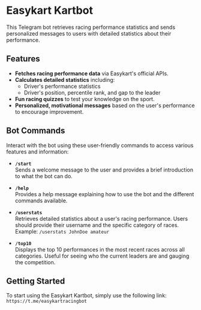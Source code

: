 # Easykart Kartbot

This Telegram bot retrieves racing performance statistics and sends personalized messages to users with detailed statistics about their performance.

## Features

- **Fetches racing performance data** via Easykart's official APIs.
- **Calculates detailed statistics** including:
  - Driver's performance statistics
  - Driver's position, percentile rank, and gap to the leader
- **Fun racing quizzes** to test your knowledge on the sport.
- **Personalized, motivational messages** based on the user's performance to encourage improvement.

## Bot Commands

Interact with the bot using these user-friendly commands to access various features and information:

- **`/start`**  
  Sends a welcome message to the user and provides a brief introduction to what the bot can do.

- **`/help`**  
  Provides a help message explaining how to use the bot and the different commands available.

- **`/userstats`**  
  Retrieves detailed statistics about a user's racing performance. Users should provide their username and the specific category of races.  
  Example: `/userstats JohnDoe amateur`

- **`/top10`**  
  Displays the top 10 performances in the most recent races across all categories. Useful for seeing who the current leaders are and gauging the competition.

## Getting Started

To start using the Easykart Kartbot, simply use the following link: `https://t.me/easykartracingbot`

